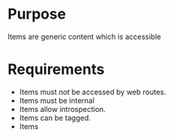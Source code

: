 # Purpose

Items are generic content which is accessible 

# Requirements

- Items must *not* be accessed by web routes. 
- Items must be internal
- Items allow introspection.
- Items can be tagged.
- Items 